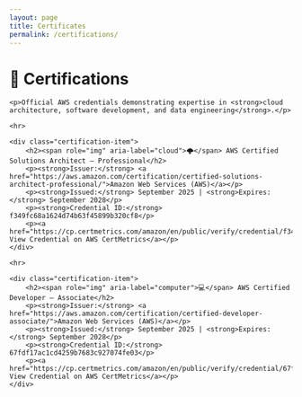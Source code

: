 ```yaml
---
layout: page
title: Certificates
permalink: /certifications/
---
```


<div class="certifications">
    <h1><span role="img" aria-label="medal">🏅</span> Certifications</h1>
    
    <p>Official AWS credentials demonstrating expertise in <strong>cloud architecture, software development, and data engineering</strong>.</p>
    
    <hr>
    
    <div class="certification-item">
        <h2><span role="img" aria-label="cloud">🌩️</span> AWS Certified Solutions Architect – Professional</h2>
        <p><strong>Issuer:</strong> <a href="https://aws.amazon.com/certification/certified-solutions-architect-professional/">Amazon Web Services (AWS)</a></p>
        <p><strong>Issued:</strong> September 2025 | <strong>Expires:</strong> September 2028</p>
        <p><strong>Credential ID:</strong> f349fc68a1624d74b63f45899b320cf8</p>
        <p><a href="https://cp.certmetrics.com/amazon/en/public/verify/credential/f349fc68a1624d74b63f45899b320cf8">🔗 View Credential on AWS CertMetrics</a></p>
    </div>
    
    <hr>
    
    <div class="certification-item">
        <h2><span role="img" aria-label="computer">💻</span> AWS Certified Developer – Associate</h2>
        <p><strong>Issuer:</strong> <a href="https://aws.amazon.com/certification/certified-developer-associate/">Amazon Web Services (AWS)</a></p>
        <p><strong>Issued:</strong> September 2025 | <strong>Expires:</strong> September 2028</p>
        <p><strong>Credential ID:</strong> 67fdf17ac1cd4259b7683c927074fe03</p>
        <p><a href="https://cp.certmetrics.com/amazon/en/public/verify/credential/67fdf17ac1cd4259b7683c927074fe03">🔗 View Credential on AWS CertMetrics</a></p>
    </div>
</div>
